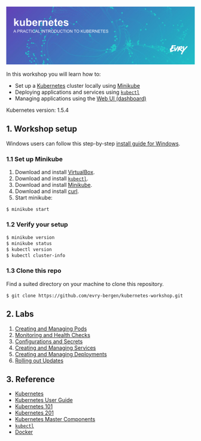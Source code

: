 ![Kubernetes Workshop](./labs/assets/header.png)

In this workshop you will learn how to:

* Set up a [Kubernetes][k8s] cluster locally using [Minikube][minik8s]
* Deploying applications and services using [`kubectl`][kubectl]
* Managing applications using the [Web UI (dashboard)][k8sui]

Kubernetes version: 1.5.4


## 1. Workshop setup

Windows users can follow this step-by-step [install guide for Windows](https://github.com/evry-bergen/kubernetes-workshop/wiki/Windows-Setup-Guide).

### 1.1 Set up Minikube

1. Download and install [VirtualBox][virtualboxdl].
2. Download and install [`kubectl`][kubectldl].
3. Download and install [Minikube][minik8sdl].
4. Download and install [curl][curldl].
5. Start minikube:

```
$ minikube start
```

### 1.2 Verify your setup

```
$ minikube version
$ minikube status
$ kubectl version
$ kubectl cluster-info
```

### 1.3 Clone this repo

Find a suited directory on your machine to clone this repository.

```
$ git clone https://github.com/evry-bergen/kubernetes-workshop.git
```

## 2. Labs

1. [Creating and Managing Pods](./labs/1-pods)
2. [Monitoring and Health Checks](./labs/2-health)
3. [Configurations and Secrets](./labs/3-config)
4. [Creating and Managing Services](./labs/4-services)
5. [Creating and Managing Deployments](./labs/5-deployments)
6. [Rolling out Updates](./labs/6-updates)

## 3. Reference

* [Kubernetes][k8s]
* [Kubernetes User Guide][k8sguide]
* [Kubernetes 101][k8s101]
* [Kubernetes 201][k8s201]
* [Kubernetes Master Components](k8scomponents)
* [`kubectl`][kubectl]
* [Docker][docker]

[curldl]: https://curl.haxx.se/dlwiz/?type=bin
[docker]: https://docs.docker.com/
[k8s101]: http://kubernetes.io/docs/user-guide/walkthrough/
[k8s201]: http://kubernetes.io/docs/user-guide/walkthrough/k8s201/
[k8s]: http://kubernetes.io/docs/
[k8scomponents]: http://kubernetes.io/docs/admin/cluster-components/
[k8sguide]: http://kubernetes.io/docs/user-guide/
[k8sui]: http://kubernetes.io/docs/user-guide/ui/
[kubectl]: http://kubernetes.io/docs/user-guide/kubectl-overview/
[kubectldl]: https://kubernetes.io/docs/user-guide/prereqs/
[minik8s]: https://github.com/kubernetes/minikube
[minik8sdl]: https://github.com/kubernetes/minikube/releases/latest
[virtualboxdl]: https://www.virtualbox.org/wiki/Downloads
[windows]: https://github.com/evry-bergen/kubernetes-workshop/wiki/Windows-Setup-Guide
